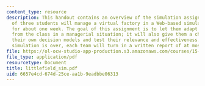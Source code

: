 ```yaml
---
content_type: resource
description: This handout contains an overview of the simulation assignment. Teams
  of three students will manage a virtual factory in a Web-based simulation exercise
  for about one week. The goal of this assignment is to let them adapt and apply concepts
  from the class in a managerial situation; it will also give them a chance to formalize
  their own decision models and test their relevance and effectiveness. After the
  simulation is over, each team will turn in a written report of at most four pages.
file: https://ol-ocw-studio-app-production.s3.amazonaws.com/courses/15-760b-introduction-to-operations-management-spring-2004/6657e4cd674d25ceaa1b9eadbbe06313_littlefield_sim.pdf
file_type: application/pdf
resourcetype: Document
title: littlefield_sim.pdf
uid: 6657e4cd-674d-25ce-aa1b-9eadbbe06313
---
```

